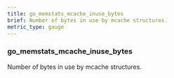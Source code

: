 ```yaml
---
title: go_memstats_mcache_inuse_bytes
brief: Number of bytes in use by mcache structures.
metric_type: gauge
---
```

### go_memstats_mcache_inuse_bytes

Number of bytes in use by mcache structures.